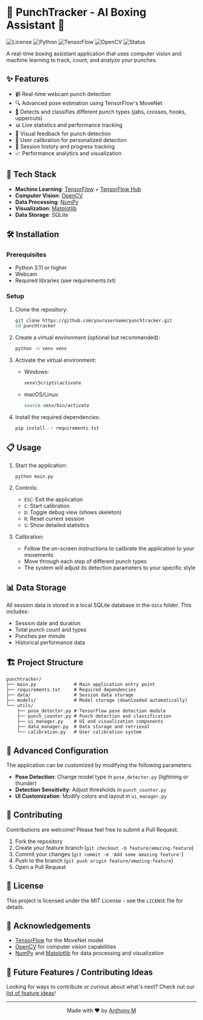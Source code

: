 # 🥊 PunchTracker - AI Boxing Assistant 🥊

![License](https://img.shields.io/badge/license-MIT-blue.svg)
![Python](https://img.shields.io/badge/python-v3.11+-blue.svg)
![TensorFlow](https://img.shields.io/badge/TensorFlow-v2.12+-orange.svg)
![OpenCV](https://img.shields.io/badge/OpenCV-v4.5+-green.svg)
![Status](https://img.shields.io/badge/status-active-success.svg)

A real-time boxing assistant application that uses computer vision and machine learning to track, count, and analyze your punches.


## ✨ Features

- 📹 Real-time webcam punch detection
- 🔍 Advanced pose estimation using TensorFlow's MoveNet
- 👊 Detects and classifies different punch types (jabs, crosses, hooks, uppercuts)
- 📊 Live statistics and performance tracking
- 🎯 Visual feedback for punch detection
- 🔧 User calibration for personalized detection
- 💾 Session history and progress tracking
- 📈 Performance analytics and visualization

## 🚀 Tech Stack

- **Machine Learning**: [TensorFlow](https://www.tensorflow.org/) + [TensorFlow Hub](https://tfhub.dev/)
- **Computer Vision**: [OpenCV](https://opencv.org/)
- **Data Processing**: [NumPy](https://numpy.org/)
- **Visualization**: [Matplotlib](https://matplotlib.org/)
- **Data Storage**: SQLite

## 🛠️ Installation

### Prerequisites

- Python 3.11 or higher
- Webcam
- Required libraries (see requirements.txt)

### Setup

1. Clone the repository:
   ```bash
   git clone https://github.com/yourusername/punchtracker.git
   cd punchtracker
   ```

2. Create a virtual environment (optional but recommended):
   ```bash
   python -m venv venv
   ```

3. Activate the virtual environment:
   - Windows:
     ```bash
     venv\Scripts\activate
     ```
   - macOS/Linux:
     ```bash
     source venv/bin/activate
     ```

4. Install the required dependencies:
   ```bash
   pip install -r requirements.txt
   ```

## 📋 Usage

1. Start the application:
   ```bash
   python main.py
   ```

2. Controls:
   - `ESC`: Exit the application
   - `C`: Start calibration
   - `D`: Toggle debug view (shows skeleton)
   - `R`: Reset current session
   - `S`: Show detailed statistics

3. Calibration:
   - Follow the on-screen instructions to calibrate the application to your movements
   - Move through each step of different punch types
   - The system will adjust its detection parameters to your specific style

## 📊 Data Storage

All session data is stored in a local SQLite database in the `data` folder. This includes:
- Session date and duration
- Total punch count and types
- Punches per minute
- Historical performance data

## 🏗️ Project Structure

```
punchtracker/
├── main.py              # Main application entry point
├── requirements.txt     # Required dependencies
├── data/                # Session data storage
├── models/              # Model storage (downloaded automatically)
└── utils/
    ├── pose_detector.py # TensorFlow pose detection module
    ├── punch_counter.py # Punch detection and classification
    ├── ui_manager.py    # UI and visualization components
    ├── data_manager.py  # Data storage and retrieval
    └── calibration.py   # User calibration system
```

## 🔧 Advanced Configuration

The application can be customized by modifying the following parameters:

- **Pose Detection**: Change model type in `pose_detector.py` (lightning or thunder)
- **Detection Sensitivity**: Adjust thresholds in `punch_counter.py`
- **UI Customization**: Modify colors and layout in `ui_manager.py`

## 🤝 Contributing

Contributions are welcome! Please feel free to submit a Pull Request.

1. Fork the repository
2. Create your feature branch (`git checkout -b feature/amazing-feature`)
3. Commit your changes (`git commit -m 'Add some amazing feature'`)
4. Push to the branch (`git push origin feature/amazing-feature`)
5. Open a Pull Request

## 📝 License

This project is licensed under the MIT License - see the `LICENSE` file for details.

## 🙏 Acknowledgements

- [TensorFlow](https://www.tensorflow.org/) for the MoveNet model
- [OpenCV](https://opencv.org/) for computer vision capabilities
- [NumPy](https://numpy.org/) and [Matplotlib](https://matplotlib.org/) for data processing and visualization

## 🌟 Future Features / Contributing Ideas

Looking for ways to contribute or curious about what's next? Check out our [list of feature ideas](./FEATURE_IDEAS.md)!

---

<p align="center">
  Made with ❤️ by <a href="https://github.com/yourusername">Anthony M</a>
</p>
